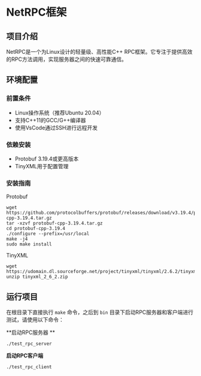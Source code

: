 # NetRPC框架
## 项目介绍
NetRPC是一个为Linux设计的轻量级、高性能C++ RPC框架。它专注于提供高效的RPC方法调用，实现服务器之间的快速可靠通信。

## 环境配置
### 前置条件
* Linux操作系统（推荐Ubuntu 20.04）
* 支持C++11的GCC/G++编译器
* 使用VsCode通过SSH进行远程开发

### 依赖安装
* Protobuf 3.19.4或更高版本
* TinyXML用于配置管理

### 安装指南
Protobuf
```
wget https://github.com/protocolbuffers/protobuf/releases/download/v3.19.4/protobuf-cpp-3.19.4.tar.gz
tar -xzvf protobuf-cpp-3.19.4.tar.gz
cd protobuf-cpp-3.19.4
./configure --prefix=/usr/local
make -j4
sudo make install
```

TinyXML
```
wget https://udomain.dl.sourceforge.net/project/tinyxml/tinyxml/2.6.2/tinyxml_2_6_2.zip
unzip tinyxml_2_6_2.zip
```


## 运行项目
在根目录下直接执行 `make` 命令，之后到 `bin` 目录下启动RPC服务器和客户端进行测试，请使用以下命令：

**启动RPC服务器 **

```
./test_rpc_server 
```

**启动RPC客户端**

```
./test_rpc_client
```
